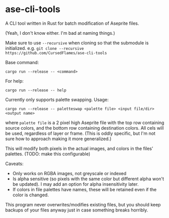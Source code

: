 # ase-cli-tools
A CLI tool written in Rust for batch modification of Aseprite files.

(Yeah, I don't know either. I'm bad at naming things.)

Make sure to use `--recursive` when cloning so that the submodule is initialized.
e.g. `git clone --recursive https://github.com/CursedFlames/ase-cli-tools`

Base command:

```cargo run --release -- <command>```

For help:

```cargo run --release -- help```

Currently only supports palette swapping. Usage:

```cargo run --release -- paletteswap <palette file> <input file/dir> <output name>```

where `palette file` is a 2 pixel high Aseprite file with the top row containing source colors,
and the bottom row containing destination colors. All cels will be used, regardless of layer or frame.
(This is oddly specific, but I'm not sure how to approach making it more generalized.)

This will modify both pixels in the actual images, and colors in the files' palettes. (TODO: make this configurable)

Caveats:
* Only works on RGBA images, not greyscale or indexed
* Is alpha sensitive (so pixels with the same color but different alpha won't be updated).
I may add an option for alpha insensitivity later.
* If colors in file palettes have names, these will be retained even if the color is changed.

This program never overwrites/modifies existing files,
but you should keep backups of your files anyway just in case something breaks horribly.